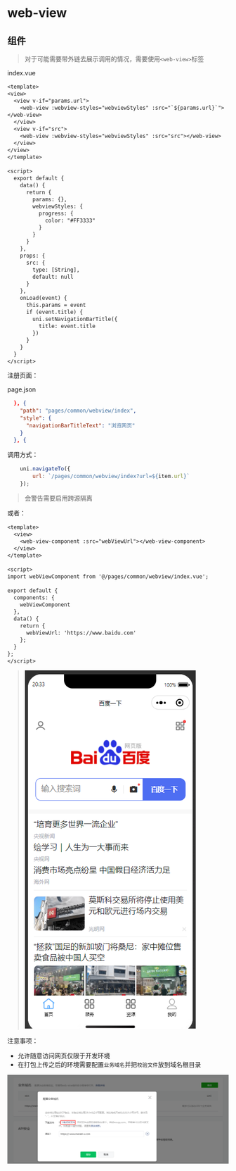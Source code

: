 # web-view

## 组件

> 对于可能需要带外链去展示调用的情况，需要使用`<web-view>`标签

index.vue

```vue
<template>
<view>
  <view v-if="params.url">
    <web-view :webview-styles="webviewStyles" :src="`${params.url}`"></web-view>
  </view>
  <view v-if="src">
    <web-view :webview-styles="webviewStyles" :src="src"></web-view>
  </view>
</view>
</template>

<script>
  export default {
    data() {
      return {
        params: {},
        webviewStyles: {
          progress: {
            color: "#FF3333"
          }
        }
      }
    },
    props: {
      src: {
        type: [String],
        default: null
      }
    },
    onLoad(event) {
      this.params = event
      if (event.title) {
        uni.setNavigationBarTitle({
          title: event.title
        })
      }
    }
  }
</script>

```

注册页面：

page.json

```json
  }, {
    "path": "pages/common/webview/index",
    "style": {
      "navigationBarTitleText": "浏览网页"
    }
  }, {
```

调用方式：

```js
	uni.navigateTo({
		url: `/pages/common/webview/index?url=${item.url}`
	});
```

> 会警告需要启用跨源隔离

或者：

```vue
<template>
  <view>
    <web-view-component :src="webViewUrl"></web-view-component>
  </view>
</template>

<script>
import webViewComponent from '@/pages/common/webview/index.vue';

export default {
  components: {
    webViewComponent
  },
  data() {
    return {
      webViewUrl: 'https://www.baidu.com'
    };
  }
};
</script>
```

> ![image-20240613203403126](img/web-view/image-20240613203403126.png)

注意事项：

- 允许随意访问网页仅限于开发环境
- 在打包上传之后的环境需要配置`业务域名`并把`校验文件`放到域名根目录

![image-20240627203511857](img/web-view/image-20240627203511857.png)